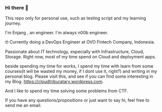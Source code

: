 ### Hi there 👋

This repo only for personal use, such as testing script and my learning journey.

I'm Enjang , an engineer. I'm always n00b engineer.

🤓 Currently doing a DevOps Engineer  at OVO Fintech Company, Indonesia.

Passionate about IT technology, especially with Infrastructure, Cloud, Storage. Right now, most of my time spend on Cloud and deployment apps. 

beside spending my time for works, I spend my time with learn from some courses(it will be wasted my money, if I dont use it, right?) and writing in my personal blog. Please visit this, and see if you can find some interesting in my Blog. https://cloudtriburatary.wordpress.com.

And I like to spend my time solving some problems from CTF. 

If you have any questions/propositions or just want to say hi, feel free to send me an email.
<!--
**enjangse/enjangse** is a ✨ _special_ ✨ repository because its `README.md` (this file) appears on your GitHub profile.

Here are some ideas to get you started:

- 🔭 I’m currently working on ...
- 🌱 I’m currently learning ...
- 👯 I’m looking to collaborate on ...
- 🤔 I’m looking for help with ...
- 💬 Ask me about ...
- 📫 How to reach me: ...
- 😄 Pronouns: ...
- ⚡ Fun fact: ...
-->
